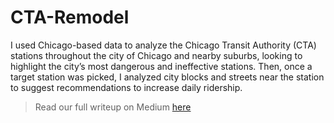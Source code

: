 # CTA-Remodel

I used Chicago-based data to analyze the Chicago Transit Authority (CTA) stations throughout the city of Chicago and nearby suburbs, looking to highlight the city’s most dangerous and ineffective stations. Then, once a target station was picked, I analyzed city blocks and streets near the station to suggest recommendations to increase daily ridership. 

> Read our full writeup on Medium [here](https://medium.com/@evanameyer1/the-cta-remodel-8a378f86e010)
